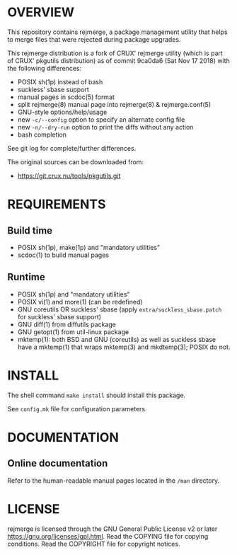 OVERVIEW
========

This repository contains rejmerge, a package management utility that
helps to merge files that were rejected during package upgrades.

This rejmerge distribution is a fork of CRUX' rejmerge utility (which
is part of CRUX' pkgutils distribution) as of commit 9ca0da6 (Sat Nov
17 2018) with the following differences:
  * POSIX sh(1p) instead of bash
  * suckless' sbase support
  * manual pages in scdoc(5) format
  * split rejmerge(8) manual page into rejmerge(8) & rejmerge.conf(5)
  * GNU-style options/help/usage
  * new `-c/--config` option to specify an alternate config file
  * new `-n/--dry-run` option to print the diffs without any action
  * bash completion

See git log for complete/further differences.

The original sources can be downloaded from:
  * https://git.crux.nu/tools/pkgutils.git


REQUIREMENTS
============

Build time
----------
  * POSIX sh(1p), make(1p) and "mandatory utilities"
  * scdoc(1) to build manual pages

Runtime
-------
  * POSIX sh(1p) and "mandatory utilities"
  * POSIX vi(1) and more(1) (can be redefined)
  * GNU coreutils OR suckless' sbase (apply
    `extra/suckless_sbase.patch` for suckless' sbase support)
  * GNU diff(1) from diffutils package
  * GNU getopt(1) from util-linux package
  * mktemp(1): both BSD and GNU (coreutils) as well as suckless sbase
    have a mktemp(1) that wraps mktemp(3) and mkdtemp(3); POSIX do
    not.


INSTALL
=======

The shell command `make install` should install this package.

See `config.mk` file for configuration parameters.


DOCUMENTATION
=============

Online documentation
--------------------

Refer to the human-readable manual pages located in the `/man`
directory.


LICENSE
=======

rejmerge is licensed through the GNU General Public License v2 or
later <https://gnu.org/licenses/gpl.html>.
Read the COPYING file for copying conditions.
Read the COPYRIGHT file for copyright notices.
